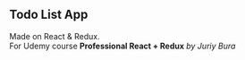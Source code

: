 Todo List App
-----
Made on React & Redux. <br>
For Udemy course **Professional React + Redux** _by Juriy Bura_
